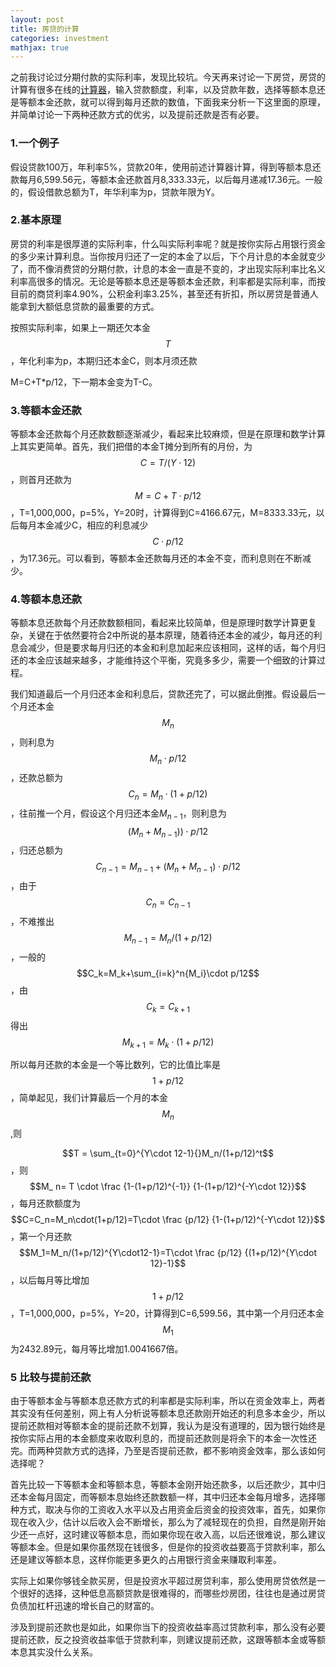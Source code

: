 ```yaml
---
layout: post
title: 房贷的计算
categories: investment
mathjax: true
---
```


之前我讨论过分期付款的实际利率，发现比较坑。今天再来讨论一下房贷，房贷的计算有很多在线的[计算器](https://www.rong360.com/calculator/fangdai.html)，输入贷款额度，利率，以及贷款年数，选择等额本息还是等额本金还款，就可以得到每月还款的数值，下面我来分析一下这里面的原理，并简单讨论一下两种还款方式的优劣，以及提前还款是否有必要。

### 1.一个例子

假设贷款100万，年利率5%，贷款20年，使用前述计算器计算，得到等额本息还款每月6,599.56元，等额本金还款首月8,333.33元，以后每月递减17.36元。一般的，假设借款总额为T，年华利率为p，贷款年限为Y。

### 2.基本原理

房贷的利率是很厚道的实际利率，什么叫实际利率呢？就是按你实际占用银行资金的多少来计算利息。当你按月归还了一定的本金了以后，下个月计息的本金就变少了，而不像消费贷的分期付款，计息的本金一直是不变的，才出现实际利率比名义利率高很多的情况。无论是等额本息还是等额本金还款，利率都是实际利率，而按目前的商贷利率4.90%，公积金利率3.25%，甚至还有折扣，所以房贷是普通人能拿到大额低息贷款的最重要的方式。

按照实际利率，如果上一期还欠本金$$T$$，年化利率为p，本期归还本金C，则本月须还款

M=C+T*p/12，下一期本金变为T-C。

### 3.等额本金还款

等额本金还款每个月还款数额逐渐减少，看起来比较麻烦，但是在原理和数学计算上其实更简单。首先，我们把借的本金T摊分到所有的月份，为$$C=T/(Y\cdot 12)$$，则首月还款为$$M =C+T\cdot p/12$$，T=1,000,000，p=5%，Y=20时，计算得到C=4166.67元，M=8333.33元，以后每月本金减少C，相应的利息减少$$C\cdot p/12$$，为17.36元。可以看到，等额本金还款每月还的本金不变，而利息则在不断减少。

### 4.等额本息还款

等额本息还款每个月还款数额相同，看起来比较简单，但是原理时数学计算更复杂，关键在于依然要符合2中所说的基本原理，随着待还本金的减少，每月还的利息会减少，但是要求每月归还的本金和利息加起来应该相同，这样的话，每个月归还的本金应该越来越多，才能维持这个平衡，究竟多多少，需要一个细致的计算过程。

我们知道最后一个月归还本金和利息后，贷款还完了，可以据此倒推。假设最后一个月还本金$$M_n$$，则利息为$$M _n\cdot p/12$$，还款总额为$$C_n=M_n\cdot(1+p/12)$$，往前推一个月，假设这个月归还本金$M_{n-1}$，则利息为$$(M_n+M_{n-1}))\cdot p/12$$，归还总额为$$C_{n-1}=M_{n-1}+(M_n+M_{n-1})\cdot p/12$$，由于$$C_n=C_{n-1}$$，不难推出$$M_ {n-1}= M_n/(1+p/12)$$，一般的$$C_k=M_k+\sum_{i=k}^n{M_i}\cdot p/12$$，由$$C_k=C_{k+1}$$ 得出$$M_{k+1} = M_k\cdot (1+p/12)$$

所以每月还款的本金是一个等比数列，它的比值比率是$$1+p/12$$，简单起见，我们计算最后一个月的本金$$M_n$$,则

$$T = \sum_{t=0}^{Y\cdot 12-1}{}M_n/(1+p/12)^t$$，则$$M_ n= T \cdot \frac {1-(1+p/12)^{-1}} {1-(1+p/12)^{-Y\cdot 12}}$$，每月还款额度为$$C=C_n=M_n\cdot(1+p/12)=T\cdot \frac {p/12} {1-(1+p/12)^{-Y\cdot 12}}$$，第一个月还款$$M_1=M_n/(1+p/12)^{Y\cdot12-1}=T\cdot \frac {p/12} {(1+p/12)^{Y\cdot 12}-1}$$，以后每月等比增加$$1+p/12$$，T=1,000,000，p=5%，Y=20，计算得到C=6,599.56，其中第一个月归还本金$$M_1$$为2432.89元，每月等比增加1.0041667倍。

### 5 比较与提前还款

由于等额本金与等额本息还款方式的利率都是实际利率，所以在资金效率上，两者其实没有任何差别，网上有人分析说等额本息还款刚开始还的利息多本金少，所以提前还款相对等额本金的提前还款不划算，我认为是没有道理的，因为银行始终是按你实际占用的本金额度来收取利息的，而提前还款则是将余下的本金一次性还完。而两种贷款方式的选择，乃至是否提前还款，都不影响资金效率，那么该如何选择呢？

首先比较一下等额本金和等额本息，等额本金刚开始还款多，以后还款少，其中归还本金每月固定，而等额本息始终还款数额一样，其中归还本金每月增多，选择哪种方式，取决与你的工资收入水平以及占用资金后资金的投资效率，首先，如果你现在收入少，估计以后收入会不断增长，那么为了减轻现在的负担，自然是刚开始少还一点好，这时建议等额本息，而如果你现在收入高，以后还很难说，那么建议等额本金。但是如果你虽然现在钱很多，但是你的投资收益要高于贷款利率，那么还是建议等额本息，这样你能更多更久的占用银行资金来赚取利率差。

实际上如果你够钱全款买房，但是投资水平超过房贷利率，那么使用房贷依然是一个很好的选择，这种低息高额贷款是很难得的，而哪些炒房团，往往也是通过房贷负债加杠杆迅速的增长自己的财富的。

涉及到提前还款也是如此，如果你当下的投资收益率高过贷款利率，那么没有必要提前还款，反之投资收益率低于贷款利率，则建议提前还款，这跟等额本金或等额本息其实没什么关系。